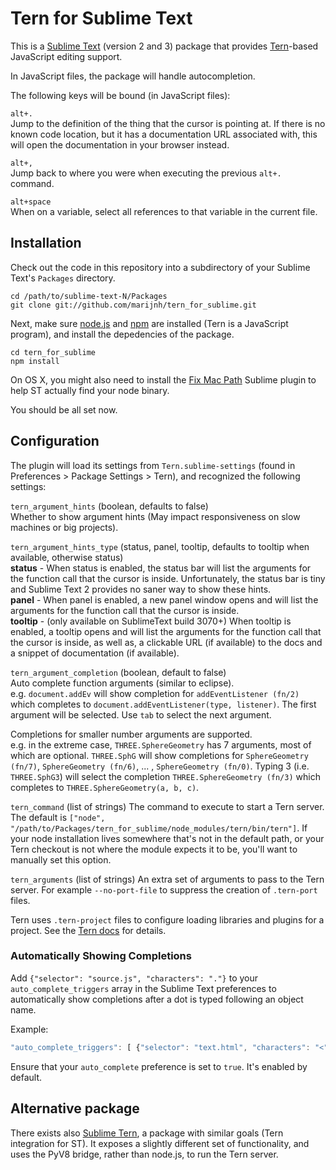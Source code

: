# Tern for Sublime Text

This is a [Sublime Text][st] (version 2 and 3) package that provides
[Tern][tern]-based JavaScript editing support.

[st]: http://www.sublimetext.com/
[tern]: http://ternjs.net

In JavaScript files, the package will handle autocompletion.

The following keys will be bound (in JavaScript files):

`alt+.`  
Jump to the definition of the thing that the cursor is pointing at. If
there is no known code location, but it has a documentation URL
associated with, this will open the documentation in your browser
instead.

`alt+,`  
Jump back to where you were when executing the previous `alt+.` command.

`alt+space`  
When on a variable, select all references to that variable in the
current file.

## Installation

Check out the code in this repository into a subdirectory of your
Sublime Text's `Packages` directory.

    cd /path/to/sublime-text-N/Packages
    git clone git://github.com/marijnh/tern_for_sublime.git

Next, make sure [node.js][node] and [npm][npm] are installed (Tern is
a JavaScript program), and install the depedencies of the package.

[node]: http://nodejs.org
[npm]: https://npmjs.org/

    cd tern_for_sublime
    npm install

On OS X, you might also need to install the [Fix Mac
Path](https://github.com/int3h/SublimeFixMacPath) Sublime plugin to
help ST actually find your node binary.

You should be all set now.

## Configuration

The plugin will load its settings from `Tern.sublime-settings` (found in Preferences > Package Settings > Tern),
and recognized the following settings:

`tern_argument_hints` (boolean, defaults to false)  
Whether to show argument hints (May impact responsiveness on slow machines or big projects).

`tern_argument_hints_type` (status, panel, tooltip, defaults to tooltip when available, otherwise status)  
__status__ - When status is enabled, the status bar will list
the arguments for the function call that the cursor is inside.
Unfortunately, the status bar is tiny and Sublime Text 2 provides no saner way to show these hints.  
__panel__ - When panel is enabled, a new panel window opens and will list
the arguments for the function call that the cursor is inside.  
__tooltip__ - (only available on SublimeText build 3070+) When tooltip is enabled, a tooltip opens and will list the arguments for the function call that the cursor is inside, as well as, a clickable URL (if available) to the docs and a snippet of documentation (if available).

`tern_argument_completion` (boolean, default to false)  
Auto complete function arguments (similar to eclipse).  
e.g. `document.addEv` will show completion for `addEventListener (fn/2)` which completes to
`document.addEventListener(type, listener)`. The first argument will be selected.
Use `tab` to select the next argument.

Completions for smaller number arguments are supported.  
e.g. in the extreme case, `THREE.SphereGeometry` has 7 arguments, most of which are optional. `THREE.SphG`
will show completions for `SphereGeometry (fn/7)`, `SphereGeometry (fn/6)`, ... , `SphereGeometry (fn/0)`.
Typing 3 (i.e. `THREE.SphG3`) will select the completion `THREE.SphereGeometry (fn/3)` which completes to `THREE.SphereGeometry(a, b, c)`.


`tern_command` (list of strings) The command to execute to start a
Tern server. The default is
`["node", "/path/to/Packages/tern_for_sublime/node_modules/tern/bin/tern"]`.
If your node installation lives somewhere that's not in the default
path, or your Tern checkout is not where the module expects it to be,
you'll want to manually set this option.

`tern_arguments` (list of strings) An extra set of arguments to pass
to the Tern server. For example `--no-port-file` to suppress the
creation of `.tern-port` files.

Tern uses `.tern-project` files to configure loading libraries and
plugins for a project. See the [Tern docs][docs] for details.

[docs]: http://ternjs.net/doc/manual.html#configuration

### Automatically Showing Completions

Add `{"selector": "source.js", "characters": "."}` to your
`auto_complete_triggers` array in the Sublime Text preferences to
automatically show completions after a dot is typed following an
object name.

Example:
```javascript
"auto_complete_triggers": [ {"selector": "text.html", "characters": "<"}, {"selector": "source.js", "characters": "."} ]
```

Ensure that your `auto_complete` preference is set to `true`. It's enabled by default.

## Alternative package

There exists also [Sublime Tern][stern], a package with similar goals
(Tern integration for ST). It exposes a slightly different set of
functionality, and uses the PyV8 bridge, rather than node.js, to run
the Tern server.

[stern]: https://github.com/emmetio/sublime-tern
